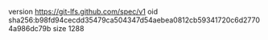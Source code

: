 version https://git-lfs.github.com/spec/v1
oid sha256:b98fd94cecdd35479ca504347d54aebea0812cb59341720c6d27704a986dc79b
size 1288
